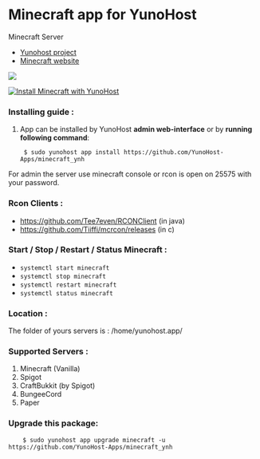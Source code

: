 # Minecraft app for YunoHost
Minecraft Server

- [Yunohost project](https://yunohost.org)
- [Minecraft website](https://www.minecraft.net/)

![](https://www.cziplee.com/journal/wp-content/uploads/2015/06/Minecraft-Banner.png)


[![Install Minecraft with YunoHost](https://install-app.yunohost.org/install-with-yunohost.png)](https://install-app.yunohost.org/?app=minecraft)

### Installing guide :

 1. App can be installed by YunoHost **admin web-interface** or by **running following command**:

         $ sudo yunohost app install https://github.com/YunoHost-Apps/minecraft_ynh
         
For admin the server use minecraft console or rcon is open on 25575 with your password.

### Rcon Clients :
- https://github.com/Tee7even/RCONClient (in java)
- https://github.com/Tiiffi/mcrcon/releases (in c)

### Start / Stop / Restart / Status Minecraft :

- ```systemctl start minecraft```
- ```systemctl stop minecraft```
- ```systemctl restart minecraft```
- ```systemctl status minecraft```

### Location :

The folder of yours servers is : /home/yunohost.app/

### Supported Servers :
 
1. Minecraft (Vanilla)
2. Spigot
3. CraftBukkit (by Spigot)
4. BungeeCord
5. Paper
 
### Upgrade this package:

        $ sudo yunohost app upgrade minecraft -u https://github.com/YunoHost-Apps/minecraft_ynh

